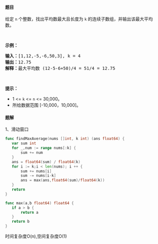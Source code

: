 #### 题目
<p>给定 <code>n</code> 个整数，找出平均数最大且长度为 <code>k</code> 的连续子数组，并输出该最大平均数。</p>

<p> </p>

<p><strong>示例：</strong></p>

<pre>
<strong>输入：</strong>[1,12,-5,-6,50,3], k = 4
<strong>输出：</strong>12.75
<strong>解释：</strong>最大平均数 (12-5-6+50)/4 = 51/4 = 12.75
</pre>

<p> </p>

<p><strong>提示：</strong></p>

<ul>
	<li>1 <= <code>k</code> <= <code>n</code> <= 30,000。</li>
	<li>所给数据范围 [-10,000，10,000]。</li>
</ul>


 #### 题解
 1、滑动窗口
 ```go
func findMaxAverage(nums []int, k int) (ans float64) {
    var sum int
    for _,num := range nums[:k] {
        sum += num
    }
    ans = float64(sum) / float64(k)
    for i := k;i < len(nums); i ++ {
        sum += nums[i]
        sum -= nums[i-k]
        ans = max(ans,float64(sum)/float64(k))
    }
    return 
}

func max(a,b float64) float64 {
	if a > b {
		return a
	}
	return b
}
```
 时间复杂度O(n),空间复杂度O(1)